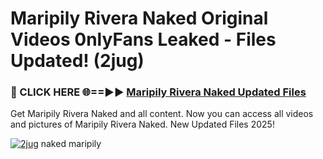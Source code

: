 # Maripily Rivera Naked Original Videos 0nlyFans Leaked - Files Updated! (2jug)

<h3>🔴 CLICK HERE 🌐==►► <a href="https://tinyurl.com/up5wt9bj" rel="nofollow">Maripily Rivera Naked Updated Files</a></h3>

Get Maripily Rivera Naked and all content. Now you can access all videos and pictures of Maripily Rivera Naked. New Updated Files 2025!

[![2jug](https://i.imgur.com/ABiUzMV.gif)](https://tinyurl.com/up5wt9bj)
naked maripily